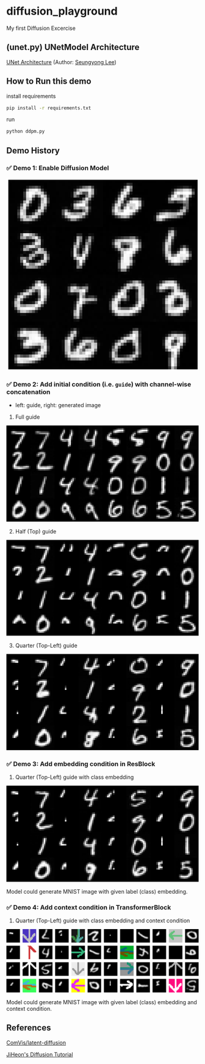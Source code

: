 # diffusion_playground
My first Diffusion Excercise

## (unet.py) UNetModel Architecture
[UNet Architecture](https://drive.google.com/file/d/1I1EhNBxtHDe7Mv3ZEcj7eNH3PMD50GHn/view?usp=sharing)
(Author: [Seungyong Lee](https://github.com/seungyonglee0802))


## How to Run this demo
install requirements
```bash
pip install -r requirements.txt
```

run
```bash
python ddpm.py
```

## Demo History
### ✅ Demo 1: Enable Diffusion Model

![demo1](./MNIST_diffusion/deprecated/sample_01.png)

### ✅ Demo 2: Add initial condition (i.e. `guide`) with channel-wise concatenation

* left: guide, right: generated image

1. Full guide

![demo2](./MNIST_diffusion/deprecated/sample_02.png)

2. Half (Top) guide

![demo2](./MNIST_diffusion/deprecated/sample_03.png)

3. Quarter (Top-Left) guide

![demo2](./MNIST_diffusion/deprecated/sample_04.png)


### ✅ Demo 3: Add embedding condition in ResBlock

1. Quarter (Top-Left) guide with class embedding

![demo3](./MNIST_diffusion/sample_quater_guide_label_emb.png)

Model could generate MNIST image with given label (class) embedding. 

### ✅ Demo 4: Add context condition in TransformerBlock

1. Quarter (Top-Left) guide with class embedding and context condition

![demo4](./MNIST_diffusion/sample_quater_guide_label_context.png)

Model could generate MNIST image with given label (class) embedding and context condition.


## References
[ComVis/latent-diffusion](https://github.com/CompVis/latent-diffusion)

[JiHeon's Diffusion Tutorial](https://github.com/JeongJiHeon/ScoreDiffusionModel)